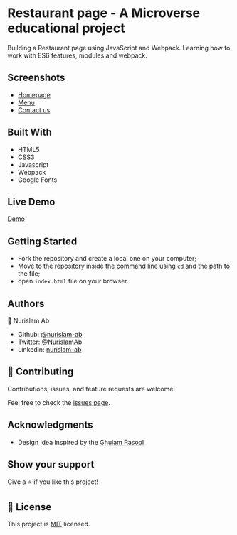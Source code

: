 # Restaurant page - A Microverse educational project

Building a Restaurant page using JavaScript and Webpack. Learning how to work with ES6 features, modules and webpack.

## Screenshots
* [Homepage](dist/assets/images/screencapture_1.jpg)
* [Menu](app/assets/images/screencapture_2.jpg)
* [Contact us](app/assets/images/screencapture_3.jpg)


## Built With

-   HTML5
-   CSS3
-   Javascript
-   Webpack
-   Google Fonts

## Live Demo

[Demo](https://raw.githack.com/nurislam-ab/restaurant_page_js_project/feature-page-tabs/dist/index.html)

## Getting Started

- Fork the repository and create a local one on your computer;
- Move to the repository inside the command line using `cd` and the path to the file;
- open `index.html` file on your browser.

## Authors

👤 Nurislam Ab
- Github: [@nurislam-ab](https://github.com/nurislam-ab)
- Twitter: [@NurislamAb](https://twitter.com/NurislamAb)
- Linkedin: [nurislam-ab](https://www.linkedin.com/in/nurislam-ab/)


## 🤝 Contributing

Contributions, issues, and feature requests are welcome!

Feel free to check the [issues page](issues/).

## Acknowledgments

* Design idea inspired by the [Ghulam Rasool](https://dribbble.com/shots/12998351-Food-Mobile-APP-Landing-UX-UI-Design/attachments/4599329?mode=media)


## Show your support

Give a ⭐️ if you like this project!

## 📝 License

This project is [MIT](LICENSE) licensed.
